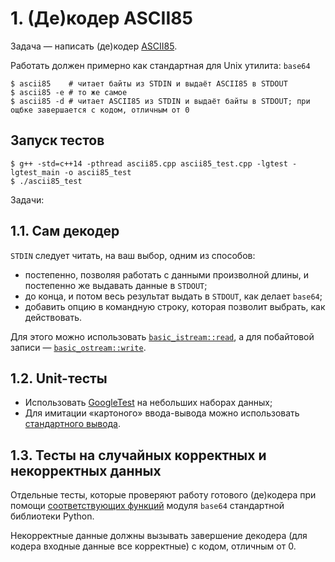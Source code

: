 # 1. (Де)кодер ASCII85

Задача — написать (де)кодер [ASCII85](https://en.wikipedia.org/wiki/Ascii85).

Работать должен примерно как стандартная для Unix утилита: `base64`

```
$ ascii85    # читает байты из STDIN и выдаёт ASCII85 в STDOUT
$ ascii85 -e # то же самое
$ ascii85 -d # читает ASCII85 из STDIN и выдаёт байты в STDOUT; при ощбке завершается с кодом, отличным от 0
```
## Запуск тестов

```
$ g++ -std=c++14 -pthread ascii85.cpp ascii85_test.cpp -lgtest -lgtest_main -o ascii85_test
$ ./ascii85_test
```

Задачи:

## 1.1. Сам декодер

`STDIN` следует читать, на ваш выбор, одним из способов:

- постепенно, позволяя работать с данными произволной длины, и постепенно же выдавать данные в `STDOUT`;
- до конца, и потом весь результат выдать в `STDOUT`, как делает `base64`;
- добавить опцию в командную строку, которая позволит выбрать, как действовать.

Для этого можно использовать [`basic_istream::read`](https://en.cppreference.com/w/cpp/io/basic_istream/read),
а для побайтовой записи — [`basic_ostream::write`](https://en.cppreference.com/w/cpp/io/basic_ostream/write).

## 1.2. Unit-тесты

- Использовать [GoogleTest](https://github.com/google/googletest) на небольших наборах данных;
- Для имитации «картоного» ввода-вывода можно использовать
  [стандартного вывода](https://en.cppreference.com/w/cpp/io/basic_ios/rdbuf).
  <!-- [gMock](https://google.github.io/googletest/gmock_for_dummies.html). -- нет, лучше не связываться =) -->

## 1.3. Тесты на случайных корректных и некорректных данных

Отдельные тесты, которые проверяют работу готового (де)кодера при помощи [соответствующих функций](https://docs.python.org/3/library/base64.html#base64.a85encode)
модуля `base64` стандартной библиотеки Python.

Некорректные данные должны вызывать завершение декодера (для кодера входные данные все корректные) с кодом, отличным от 0.
